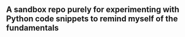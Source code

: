 ## A sandbox repo purely for experimenting with Python code snippets to remind myself of the fundamentals
